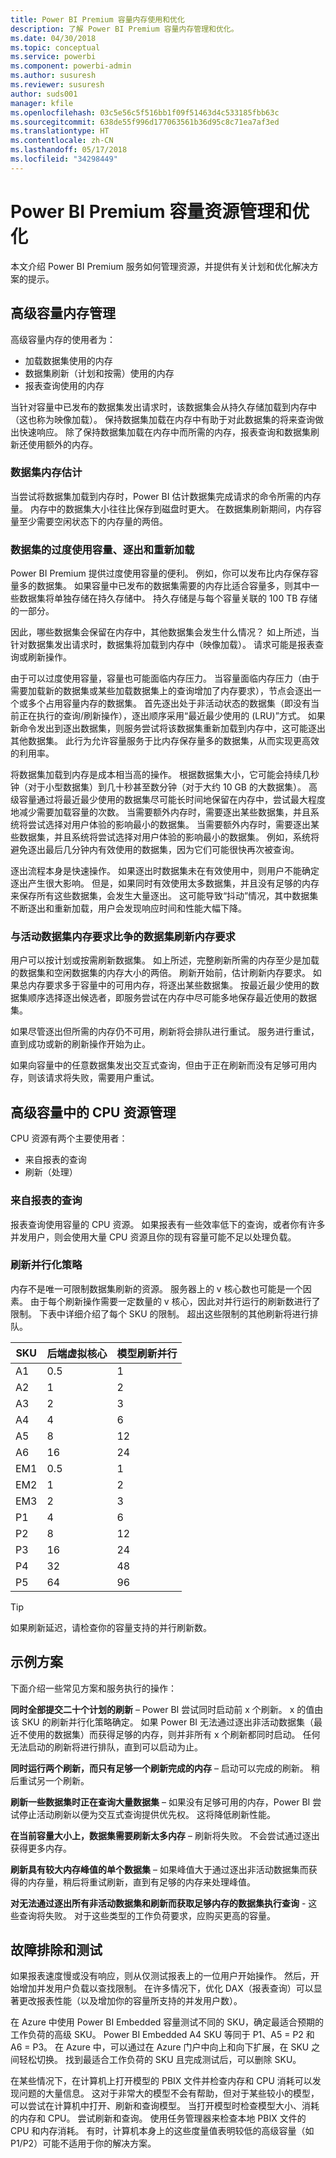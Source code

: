 ```yaml
---
title: Power BI Premium 容量内存使用和优化
description: 了解 Power BI Premium 容量内存管理和优化。
ms.date: 04/30/2018
ms.topic: conceptual
ms.service: powerbi
ms.component: powerbi-admin
ms.author: susuresh
ms.reviewer: susuresh
author: suds001
manager: kfile
ms.openlocfilehash: 03c5e56c5f516bb1f09f51463d4c533185fbb63c
ms.sourcegitcommit: 638de55f996d177063561b36d95c8c71ea7af3ed
ms.translationtype: HT
ms.contentlocale: zh-CN
ms.lasthandoff: 05/17/2018
ms.locfileid: "34298449"
---
```

# <a name="power-bi-premium-capacity-resource-management-and-optimization"></a>Power BI Premium 容量资源管理和优化

本文介绍 Power BI Premium 服务如何管理资源，并提供有关计划和优化解决方案的提示。

## <a name="premium-capacity-memory-management"></a>高级容量内存管理

 高级容量内存的使用者为：

* 加载数据集使用的内存
* 数据集刷新（计划和按需）使用的内存
* 报表查询使用的内存

当针对容量中已发布的数据集发出请求时，该数据集会从持久存储加载到内存中（这也称为映像加载）。 保持数据集加载在内存中有助于对此数据集的将来查询做出快速响应。 除了保持数据集加载在内存中而所需的内存，报表查询和数据集刷新还使用额外的内存。

### <a name="dataset-memory-estimation"></a>数据集内存估计

当尝试将数据集加载到内存时，Power BI 估计数据集完成请求的命令所需的内存量。 内存中的数据集大小往往比保存到磁盘时更大。 在数据集刷新期间，内存容量至少需要空闲状态下的内存量的两倍。

### <a name="overcommitting-capacity-eviction-and-reloading-of-datasets"></a>数据集的过度使用容量、逐出和重新加载

Power BI Premium 提供过度使用容量的便利。 例如，你可以发布比内存保存容量多的数据集。 如果容量中已发布的数据集需要的内存比适合容量多，则其中一些数据集将单独存储在持久存储中。 持久存储是与每个容量关联的 100 TB 存储的一部分。

因此，哪些数据集会保留在内存中，其他数据集会发生什么情况？ 如上所述，当针对数据集发出请求时，数据集将加载到内存中（映像加载）。 请求可能是报表查询或刷新操作。

由于可以过度使用容量，容量也可能面临内存压力。 当容量面临内存压力（由于需要加载新的数据集或某些加载数据集上的查询增加了内存要求），节点会逐出一个或多个占用容量内存的数据集。 首先逐出处于非活动状态的数据集（即没有当前正在执行的查询/刷新操作），逐出顺序采用“最近最少使用的 (LRU)”方式。 如果新命令发出到逐出数据集，则服务尝试将该数据集重新加载到内存中，这可能逐出其他数据集。 此行为允许容量服务于比内存保存量多的数据集，从而实现更高效的利用率。

将数据集加载到内存是成本相当高的操作。 根据数据集大小，它可能会持续几秒钟（对于小型数据集）到几十秒甚至数分钟（对于大约 10 GB 的大数据集）。 高级容量通过将最近最少使用的数据集尽可能长时间地保留在内存中，尝试最大程度地减少需要加载容量的次数。 当需要额外内存时，需要逐出某些数据集，并且系统将尝试选择对用户体验的影响最小的数据集。 当需要额外内存时，需要逐出某些数据集，并且系统将尝试选择对用户体验的影响最小的数据集。 例如，系统将避免逐出最后几分钟内有效使用的数据集，因为它们可能很快再次被查询。

逐出流程本身是快速操作。 如果逐出时数据集未在有效使用中，则用户不能确定逐出产生很大影响。 但是，如果同时有效使用太多数据集，并且没有足够的内存来保存所有这些数据集，会发生大量逐出。 这可能导致“抖动”情况，其中数据集不断逐出和重新加载，用户会发现响应时间和性能大幅下降。

### <a name="dataset-refresh-memory-requirement-competing-with-an-active-dataset-memory-requirement"></a>与活动数据集内存要求比争的数据集刷新内存要求

用户可以按计划或按需刷新数据集。 如上所述，完整刷新所需的内存至少是加载的数据集和空闲数据集的内存大小的两倍。 刷新开始前，估计刷新内存要求。 如果总内存要求多于容量中的可用内存，将逐出某些数据集。 按最近最少使用的数据集顺序选择逐出候选者，即服务尝试在内存中尽可能多地保存最近使用的数据集。

如果尽管逐出但所需的内存仍不可用，刷新将会排队进行重试。 服务进行重试，直到成功或新的刷新操作开始为止。

如果向容量中的任意数据集发出交互式查询，但由于正在刷新而没有足够可用内存，则该请求将失败，需要用户重试。

## <a name="cpu-resource-management-in-premium-capacity"></a>高级容量中的 CPU 资源管理

CPU 资源有两个主要使用者：

- 来自报表的查询
- 刷新（处理）

### <a name="queries-from-reports"></a>来自报表的查询

报表查询使用容量的 CPU 资源。 如果报表有一些效率低下的查询，或者你有许多并发用户，则会使用大量 CPU 资源且你的现有容量可能不足以处理负载。

### <a name="refresh-parallelization-policy"></a>刷新并行化策略

内存不是唯一可限制数据集刷新的资源。 服务器上的 v 核心数也可能是一个因素。 由于每个刷新操作需要一定数量的 v 核心，因此对并行运行的刷新数进行了限制。 下表中详细介绍了每个 SKU 的限制。 超出这些限制的其他刷新将进行排队。

 | SKU  | 后端虚拟核心  | 模型刷新并行   |
 | --- | --- | --- |
 | A1  | 0.5  | 1  |
 | A2  | 1  | 2  |
 | A3  | 2  | 3  |
 | A4  | 4  | 6  |
 | A5  | 8  | 12  |
 | A6  | 16  | 24  |
 | EM1  | 0.5  | 1  |
 | EM2  | 1  | 2  |
 | EM3  | 2  | 3  |
 | P1  | 4  | 6  |
 | P2  | 8  | 12  |
 | P3  | 16  | 24  |
 | P4  | 32  | 48  |
 | P5  | 64  | 96  |

 > [!TIP]
> 如果刷新延迟，请检查你的容量支持的并行刷新数。

## <a name="example-scenarios"></a>示例方案

下面介绍一些常见方案和服务执行的操作：

 **同时全部提交二十个计划的刷新** – Power BI 尝试同时启动前 x 个刷新。 x 的值由该 SKU 的刷新并行化策略确定。 如果 Power BI 无法通过逐出非活动数据集（最近不使用的数据集）而获得足够的内存，则并非所有 x 个刷新都同时启动。 任何无法启动的刷新将进行排队，直到可以启动为止。

 **同时运行两个刷新，而只有足够一个刷新完成的内存** – 启动可以完成的刷新。 稍后重试另一个刷新。

 **刷新一些数据集时正在查询大量数据集** – 如果没有足够可用的内存，Power BI 尝试停止活动刷新以便为交互式查询提供优先权。 这将降低刷新性能。

 **在当前容量大小上，数据集需要刷新太多内存** – 刷新将失败。 不会尝试通过逐出获得更多内存。

 **刷新具有较大内存峰值的单个数据集** – 如果峰值大于通过逐出非活动数据集而获得的内存量，稍后将重试刷新，直到有足够的内存来处理峰值。

 **对无法通过逐出所有非活动数据集和刷新而获取足够内存的数据集执行查询** - 这些查询将失败。 对于这些类型的工作负荷要求，应购买更高的容量。

## <a name="troubleshooting-and-testing"></a>故障排除和测试

如果报表速度慢或没有响应，则从仅测试报表上的一位用户开始操作。 然后，开始增加并发用户负载以查找限制。 在许多情况下，优化 DAX（报表查询）可以显著更改报表性能（以及增加你的容量所支持的并发用户数）。

在 Azure 中使用 Power BI Embedded 容量测试不同的 SKU，确定最适合预期的工作负荷的高级 SKU。 Power BI Embedded A4 SKU 等同于 P1、A5 = P2 和 A6 = P3。 在 Azure 中，可以通过在 Azure 门户中向上和向下扩展，在 SKU 之间轻松切换。 找到最适合工作负荷的 SKU 且完成测试后，可以删除 SKU。

在某些情况下，在计算机上打开模型的 PBIX 文件并检查内存和 CPU 消耗可以发现问题的大量信息。 这对于非常大的模型不会有帮助，但对于某些较小的模型，可以尝试在计算机中打开、刷新和查询模型。 当打开模型时检查模型大小、消耗的内存和 CPU。 尝试刷新和查询。 使用任务管理器来检查本地 PBIX 文件的 CPU 和内存消耗。 有时，计算机本身上的这些度量值表明较低的高级容量（如 P1/P2）可能不适用于你的解决方案。
